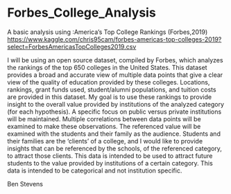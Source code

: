 # Forbes_College_Analysis
A basic analysis using :America’s Top College Rankings (Forbes,2019) https://www.kaggle.com/chris95cam/forbes-americas-top-colleges-2019?select=ForbesAmericasTopColleges2019.csv

I will be using an open source dataset, compiled by Forbes, which analyzes the rankings of the top 650 colleges in the United States. This dataset provides a broad and accurate view of multiple data points that give a clear view of the quality of education provided by these colleges. Locations, rankings, grant funds used, student/alumni populations, and tuition costs are provided in this dataset. My goal is to use these rankings to provide insight to the overall value provided by institutions of the analyzed category (for each hypothesis). A specific focus on public versus private institutions will be maintained. Multiple correlations between data points will be examined to make these observations. The referenced value will be examined with the students and their family as the audience. Students and their families are the ‘clients’ of a college, and I would like to provide insights that can be referenced by the schools, of the referenced category, to attract those clients. This data is intended to be used to attract future students to the value provided by institutions of a certain category. This data is intended to be categorical and not institution specific.

Ben Stevens
